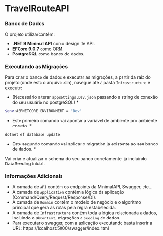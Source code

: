# TravelRouteAPI

### Banco de Dados

O projeto utiliza/contém: 
- **.NET 9 Minimal API** como design de API.
- **EFCore 9.0.7** como ORM.
- **PostgreSQL** como banco de dados.


### Executando as Migrações

Para criar o banco de dados e executar as migrações, a partir da raiz do projeto (onde está o arquivo .sln), navegue até a pasta `Infrastructure` e execute:

* (Necessário alterar `appsettings.Dev.json` passando a string de conexão do seu usuário no postgreSQL) *

```bash
$env:ASPNETCORE_ENVIRONMENT = "Dev"
```
* Este primeiro comando vai apontar a variavel de ambiente pro ambiente correto. *

```bash
dotnet ef database update
```
* Este segundo comando vai aplicar o migration ja existente ao seu banco de dados. *

Vai criar e atualizar o schema do seu banco corretamente, já incluindo DataSeeding inicial.

### Informações Adicionais

- A camada de `API` contém os endpoints da MinimalAPI, Swagger, etc...
- A camada de `Application` contém a lógica da aplicação (Command/Query/Request/Response/DI).
- A camada de `Domain` contém o modelo de negócio e o algoritmo principal que gera as rotas pela regra estabelecida.
- A camada de `Infrastructure` contém toda a lógica relacionada a dados, incluindo o `DbContext`, migrações e `seeding` de dados.
- Para executar o swagger, com a aplicação executando basta inserir a URL: https://localhost:5000/swagger/index.html